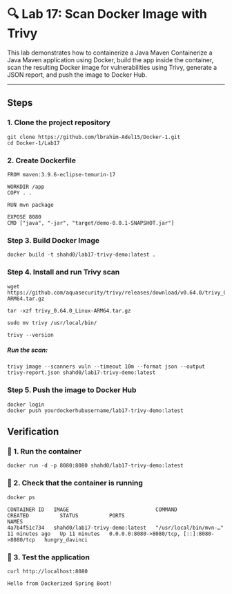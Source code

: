 # 🔍 Lab 17: Scan Docker Image with Trivy

This lab demonstrates how to containerize a Java Maven Containerize a Java Maven application using Docker, build the app inside the container, scan the resulting Docker image for vulnerabilities using Trivy, generate a JSON report, and push the image to Docker Hub.


---

## Steps

### 1. Clone the project repository

```
git clone https://github.com/lbrahim-Adel15/Docker-1.git
cd Docker-1/Lab17
```

### 2. Create Dockerfile 

```
FROM maven:3.9.6-eclipse-temurin-17

WORKDIR /app
COPY . .

RUN mvn package 

EXPOSE 8080
CMD ["java", "-jar", "target/demo-0.0.1-SNAPSHOT.jar"]
```

###  Step 3. Build Docker Image

```
docker build -t shahd0/lab17-trivy-demo:latest .
```

###  Step 4. Install and run Trivy scan

```
wget https://github.com/aquasecurity/trivy/releases/download/v0.64.0/trivy_0.64.0_Linux-ARM64.tar.gz

tar -xzf trivy_0.64.0_Linux-ARM64.tar.gz

sudo mv trivy /usr/local/bin/

trivy --version 
```
##### Run the scan:

```
trivy image --scanners vuln --timeout 10m --format json --output trivy-report.json shahd0/lab17-trivy-demo:latest
```

### Step 5. Push the image to Docker Hub

```
docker login
docker push yourdockerhubusername/lab17-trivy-demo:latest
```

## Verification 

### 🔹 1. Run the container

```
docker run -d -p 8080:8080 shahd0/lab17-trivy-demo:latest
```
### 🔹 2. Check that the container is running

```
docker ps
```

```
CONTAINER ID   IMAGE                            COMMAND                  CREATED          STATUS          PORTS                                         NAMES
4a7b4f51c734   shahd0/lab17-trivy-demo:latest   "/usr/local/bin/mvn-…"   11 minutes ago   Up 11 minutes   0.0.0.0:8080->8080/tcp, [::]:8080->8080/tcp   hungry_davinci
```

### 🔹 3. Test the application

```
curl http://localhost:8080
```

```
Hello from Dockerized Spring Boot!
```
